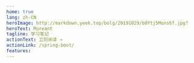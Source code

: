 ```yaml
---
home: true
lang: zh-CN
heroImage: http://markdown.yeek.top/bolg/20191029/b8Ytj5Mons6f.jpg?
heroText: Moreant
tagline: 学习笔记
actionText: 立刻阅读 →
actionLink: /spring-boot/
features:
---
```



